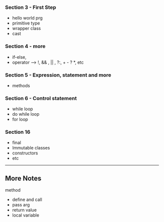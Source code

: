 ### Section 3 - First Step 
- hello world prg
- primitive type 
- wrapper class 
- cast

### Section 4 - more
- if-else, 
- operator --> !, && , || , ?:, + - ? *, etc

### Section 5 - Expression, statement and more
- methods

### Section 6 - Control statement
- while loop 
- do while loop
- for loop

### Section 16 
- final
- Immutable classes
- constructors
- etc
---

## More Notes

method 
 - define and call
 - pass arg
 - return value
 - local variable


